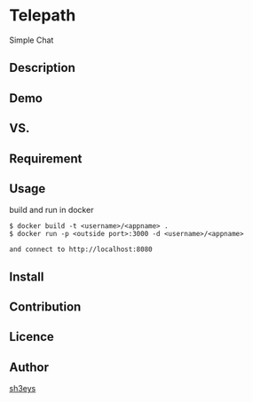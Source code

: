 Telepath
====

Simple Chat

## Description

## Demo

## VS. 

## Requirement

## Usage

build and run in docker

```
$ docker build -t <username>/<appname> .
$ docker run -p <outside port>:3000 -d <username>/<appname>

and connect to http://localhost:8080
```

## Install

## Contribution

## Licence

## Author

[sh3eys](https://github.com/sh3eys)
